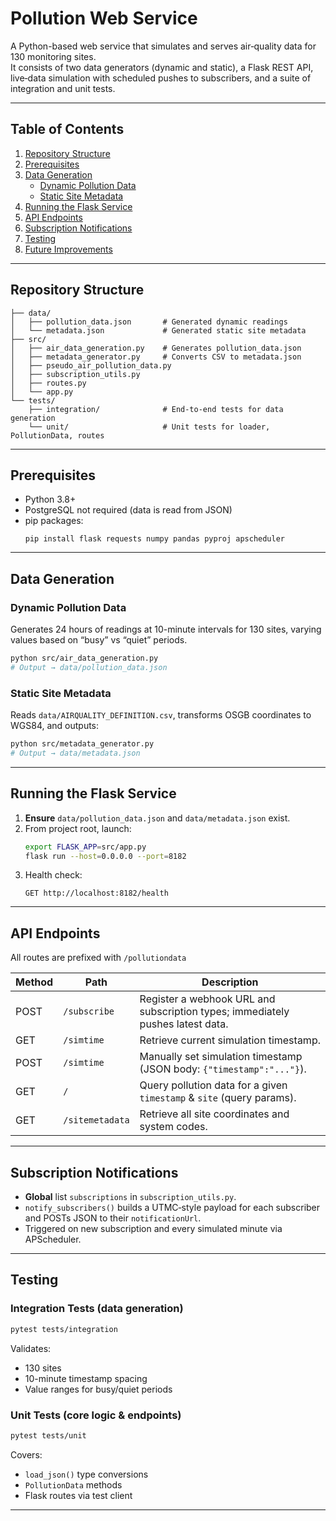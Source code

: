 # Pollution Web Service

A Python-based web service that simulates and serves air‐quality data for 130 monitoring sites.  
It consists of two data generators (dynamic and static), a Flask REST API, live‐data simulation with scheduled pushes to subscribers, and a suite of integration and unit tests.

---

## Table of Contents

1. [Repository Structure](#repository-structure)  
2. [Prerequisites](#prerequisites)  
3. [Data Generation](#data-generation)  
   - [Dynamic Pollution Data](#dynamic-pollution-data)  
   - [Static Site Metadata](#static-site-metadata)  
4. [Running the Flask Service](#running-the-flask-service)  
5. [API Endpoints](#api-endpoints)  
6. [Subscription Notifications](#subscription-notifications)  
7. [Testing](#testing)  
8. [Future Improvements](#future-improvements)  

---

## Repository Structure

```
├── data/  
│   ├── pollution_data.json       # Generated dynamic readings  
│   └── metadata.json             # Generated static site metadata  
├── src/  
│   ├── air_data_generation.py    # Generates pollution_data.json  
│   ├── metadata_generator.py     # Converts CSV to metadata.json  
│   ├── pseudo_air_pollution_data.py  
│   ├── subscription_utils.py  
│   ├── routes.py  
│   └── app.py  
└── tests/  
    ├── integration/              # End‐to‐end tests for data generation  
    └── unit/                     # Unit tests for loader, PollutionData, routes  
```

---

## Prerequisites

- Python 3.8+  
- PostgreSQL not required (data is read from JSON)  
- pip packages:
  ```
  pip install flask requests numpy pandas pyproj apscheduler
  ```

---

## Data Generation

### Dynamic Pollution Data

Generates 24 hours of readings at 10-minute intervals for 130 sites, varying values based on “busy” vs “quiet” periods.

```bash
python src/air_data_generation.py
# Output → data/pollution_data.json
```

### Static Site Metadata

Reads `data/AIRQUALITY_DEFINITION.csv`, transforms OSGB coordinates to WGS84, and outputs:

```bash
python src/metadata_generator.py
# Output → data/metadata.json
```

---

## Running the Flask Service

1. **Ensure** `data/pollution_data.json` and `data/metadata.json` exist.  
2. From project root, launch:
   ```bash
   export FLASK_APP=src/app.py
   flask run --host=0.0.0.0 --port=8182
   ```
3. Health check:
   ```
   GET http://localhost:8182/health
   ```

---

## API Endpoints

All routes are prefixed with `/pollutiondata`

| Method | Path                       | Description                                                        |
| ------ | -------------------------- | ------------------------------------------------------------------ |
| POST   | `/subscribe`               | Register a webhook URL and subscription types; immediately pushes latest data. |
| GET    | `/simtime`                 | Retrieve current simulation timestamp.                             |
| POST   | `/simtime`                 | Manually set simulation timestamp (JSON body: `{"timestamp":"..."}`). |
| GET    | `/`                        | Query pollution data for a given `timestamp` & `site` (query params). |
| GET    | `/sitemetadata`            | Retrieve all site coordinates and system codes.                    |

---

## Subscription Notifications

- **Global** list `subscriptions` in `subscription_utils.py`.  
- `notify_subscribers()` builds a UTMC‐style payload for each subscriber and POSTs JSON to their `notificationUrl`.  
- Triggered on new subscription and every simulated minute via APScheduler.

---

## Testing

### Integration Tests (data generation)

```bash
pytest tests/integration
```

Validates:
- 130 sites  
- 10-minute timestamp spacing  
- Value ranges for busy/quiet periods  

### Unit Tests (core logic & endpoints)

```bash
pytest tests/unit
```

Covers:
- `load_json()` type conversions  
- `PollutionData` methods  
- Flask routes via test client  


---

